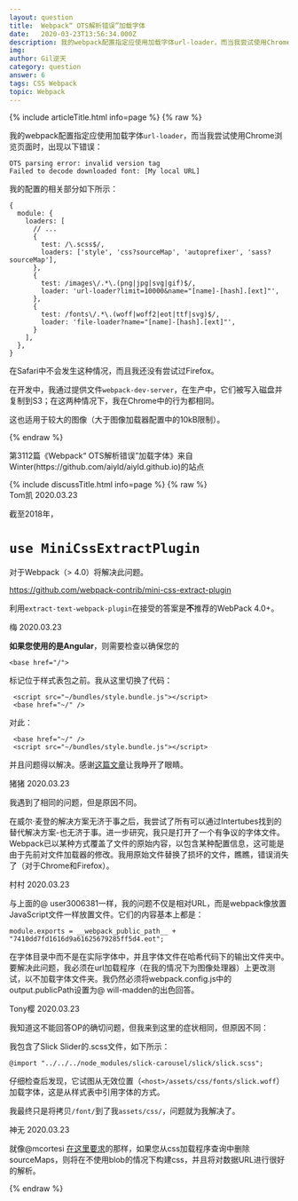 ```yaml
---
layout: question
title:  Webpack“ OTS解析错误”加载字体
date:   2020-03-23T13:56:34.000Z
description: 我的webpack配置指定应使用加载字体url-loader，而当我尝试使用Chrome浏览页面时，出现以下错误：OTS parsing error ...
img: 
author: Gil逆天
category: question
answer: 6
tags: CSS Webpack
topic: Webpack
---
```

<div class="article-root">
  <div class="article">
    {% include articleTitle.html info=page %}
    {% raw %}
    <div class="article-content"><p><font style="vertical-align: inherit;"><font style="vertical-align: inherit;">我的webpack配置指定应使用加载字体</font></font><code>url-loader</code><font style="vertical-align: inherit;"><font style="vertical-align: inherit;">，而当我尝试使用Chrome浏览页面时，出现以下错误：</font></font></p>

<pre><code>OTS parsing error: invalid version tag<font></font>
Failed to decode downloaded font: [My local URL]<font></font>
</code></pre>

<p><font style="vertical-align: inherit;"><font style="vertical-align: inherit;">我的配置的相关部分如下所示：</font></font></p>

<pre><code>{<font></font>
  module: {<font></font>
    loaders: [<font></font>
      // ...<font></font>
      {<font></font>
        test: /\.scss$/,<font></font>
        loaders: ['style', 'css?sourceMap', 'autoprefixer', 'sass?sourceMap'],<font></font>
      },<font></font>
      {<font></font>
        test: /images\/.*\.(png|jpg|svg|gif)$/,<font></font>
        loader: 'url-loader?limit=10000&amp;name="[name]-[hash].[ext]"',<font></font>
      },<font></font>
      {<font></font>
        test: /fonts\/.*\.(woff|woff2|eot|ttf|svg)$/,<font></font>
        loader: 'file-loader?name="[name]-[hash].[ext]"',<font></font>
      }<font></font>
    ],<font></font>
  },<font></font>
}<font></font>
</code></pre>

<p><font style="vertical-align: inherit;"><font style="vertical-align: inherit;">在Safari中不会发生这种情况，而且我还没有尝试过Firefox。</font></font></p>

<p><font style="vertical-align: inherit;"><font style="vertical-align: inherit;">在开发中，我通过提供文件</font></font><code>webpack-dev-server</code><font style="vertical-align: inherit;"><font style="vertical-align: inherit;">，在生产中，它们被写入磁盘并复制到S3；</font><font style="vertical-align: inherit;">在这两种情况下，我在Chrome中的行为都相同。</font></font></p>

<p><font style="vertical-align: inherit;"><font style="vertical-align: inherit;">这也适用于较大的图像（大于图像加载器配置中的10kB限制）。</font></font></p></div>
    {% endraw %}
  </div>
  <p class="winter_mark">第3112篇《Webpack“ OTS解析错误”加载字体》来自Winter(https://github.com/aiyld/aiyld.github.io)的站点</p>
  <div class="discuss-wrapper">
    {% include discussTitle.html info=page %}
    {% raw %}
    <div class="discuss-list">
    <div class="discuss-item">
        <div class="discuss-parent">
          <div class="discuss-meta">
            <span class="discuss-user">Tom凯</span>
            <span class="discuss-time">2020.03.23</span>
          </div>
          <div class="discuss-comment"><p><font style="vertical-align: inherit;"><font style="vertical-align: inherit;">截至2018年， </font></font></p>

<h1><code>use MiniCssExtractPlugin</code></h1>

<p><font style="vertical-align: inherit;"><font style="vertical-align: inherit;">对于Webpack（&gt; 4.0）将解决此问题。 </font></font></p>

<p><a href="https://github.com/webpack-contrib/mini-css-extract-plugin" rel="nofollow noreferrer"><font style="vertical-align: inherit;"><font style="vertical-align: inherit;">https://github.com/webpack-contrib/mini-css-extract-plugin</font></font></a></p>

<p><font style="vertical-align: inherit;"><font style="vertical-align: inherit;">利用</font></font><code>extract-text-webpack-plugin</code><font style="vertical-align: inherit;"><font style="vertical-align: inherit;">在接受的答案是</font></font><strong><font style="vertical-align: inherit;"><font style="vertical-align: inherit;">不</font></font></strong><font style="vertical-align: inherit;"><font style="vertical-align: inherit;">推荐的WebPack 4.0+。</font></font></p></div>
        </div></div><div class="discuss-item">
        <div class="discuss-parent">
          <div class="discuss-meta">
            <span class="discuss-user">梅</span>
            <span class="discuss-time">2020.03.23</span>
          </div>
          <div class="discuss-comment"><p><strong><font style="vertical-align: inherit;"><font style="vertical-align: inherit;">如果您使用的是Angular</font></font></strong><font style="vertical-align: inherit;"><font style="vertical-align: inherit;">，则需要检查以确保您的</font></font></p>

<pre><code>&lt;base href="/"&gt; 
</code></pre>

<p><font style="vertical-align: inherit;"><font style="vertical-align: inherit;">标记位于样式表包之前。</font><font style="vertical-align: inherit;">我从这里切换了代码：</font></font></p>

<pre><code> &lt;script src="~/bundles/style.bundle.js"&gt;&lt;/script&gt;<font></font>
 &lt;base href="~/" /&gt;<font></font>
</code></pre>

<p><font style="vertical-align: inherit;"><font style="vertical-align: inherit;">对此：</font></font></p>

<pre><code> &lt;base href="~/" /&gt;<font></font>
 &lt;script src="~/bundles/style.bundle.js"&gt;&lt;/script&gt;<font></font>
</code></pre>

<p><font style="vertical-align: inherit;"><font style="vertical-align: inherit;">并且问题得以解决。</font><font style="vertical-align: inherit;">感谢</font></font><a href="https://stackoverflow.com/a/34669257/2607157"><font style="vertical-align: inherit;"><font style="vertical-align: inherit;">这篇文章</font></font></a><font style="vertical-align: inherit;"><font style="vertical-align: inherit;">让我睁开了眼睛。</font></font></p></div>
        </div></div><div class="discuss-item">
        <div class="discuss-parent">
          <div class="discuss-meta">
            <span class="discuss-user">猪猪</span>
            <span class="discuss-time">2020.03.23</span>
          </div>
          <div class="discuss-comment"><p><font style="vertical-align: inherit;"><font style="vertical-align: inherit;">我遇到了相同的问题，但是原因不同。 </font></font></p>

<p><font style="vertical-align: inherit;"><font style="vertical-align: inherit;">在威尔·麦登的解决方案无济于事之后，我尝试了所有可以通过Intertubes找到的替代解决方案-也无济于事。</font><font style="vertical-align: inherit;">进一步研究，我只是打开了一个有争议的字体文件。</font><font style="vertical-align: inherit;">Webpack已以某种方式覆盖了文件的原始内容，以包含某种配置信息，这可能是由于先前对文件加载器的修改。</font><font style="vertical-align: inherit;">我用原始文件替换了损坏的文件，瞧瞧，错误消失了（对于Chrome和Firefox）。</font></font></p></div>
        </div></div><div class="discuss-item">
        <div class="discuss-parent">
          <div class="discuss-meta">
            <span class="discuss-user">村村</span>
            <span class="discuss-time">2020.03.23</span>
          </div>
          <div class="discuss-comment"><p><font style="vertical-align: inherit;"><font style="vertical-align: inherit;">与上面的@ user3006381一样，我的问题不仅是相对URL，而是webpack像放置JavaScript文件一样放置文件。</font><font style="vertical-align: inherit;">它们的内容基本上都是：</font></font></p>

<pre><code>module.exports = __webpack_public_path__ + "7410dd7fd1616d9a61625679285ff5d4.eot";
</code></pre>

<p><font style="vertical-align: inherit;"><font style="vertical-align: inherit;">在字体目录中而不是在实际字体中，并且字体文件在哈希代码下的输出文件夹中。</font><font style="vertical-align: inherit;">要解决此问题，我必须在url加载程序（在我的情况下为图像处理器）上更改测试，以不加载字体文件夹。</font><font style="vertical-align: inherit;">我仍然必须将webpack.config.js中的output.publicPath设置为@ will-madden的出色回答。</font></font></p></div>
        </div></div><div class="discuss-item">
        <div class="discuss-parent">
          <div class="discuss-meta">
            <span class="discuss-user">Tony樱</span>
            <span class="discuss-time">2020.03.23</span>
          </div>
          <div class="discuss-comment"><p><font style="vertical-align: inherit;"><font style="vertical-align: inherit;">我知道这不能回答OP的确切问题，但我来到这里的症状相同，但原因不同： </font></font></p>

<p><font style="vertical-align: inherit;"><font style="vertical-align: inherit;">我包含了Slick Slider的.scss文件，如下所示：</font></font></p>

<pre><code>@import "../../../node_modules/slick-carousel/slick/slick.scss";
</code></pre>

<p><font style="vertical-align: inherit;"><font style="vertical-align: inherit;">仔细检查后发现，它试图从无效位置（</font></font><code>&lt;host&gt;/assets/css/fonts/slick.woff</code><font style="vertical-align: inherit;"><font style="vertical-align: inherit;">）</font><font style="vertical-align: inherit;">加载字体</font><font style="vertical-align: inherit;">，这是从样式表中引用</font><font style="vertical-align: inherit;">字体</font><font style="vertical-align: inherit;">的方式。</font></font></p>

<p><font style="vertical-align: inherit;"><font style="vertical-align: inherit;">我最终只是将拷贝</font></font><code>/font/</code><font style="vertical-align: inherit;"><font style="vertical-align: inherit;">到了我</font></font><code>assets/css/</code><font style="vertical-align: inherit;"><font style="vertical-align: inherit;">，问题就为我解决了。</font></font></p></div>
        </div></div><div class="discuss-item">
        <div class="discuss-parent">
          <div class="discuss-meta">
            <span class="discuss-user">神无</span>
            <span class="discuss-time">2020.03.23</span>
          </div>
          <div class="discuss-comment"><p><font style="vertical-align: inherit;"><font style="vertical-align: inherit;">就像@mcortesi </font></font><a href="https://stackoverflow.com/questions/30762323/webpack-must-i-specify-the-domain-in-publicpath-for-url-directive-to-work-in"><font style="vertical-align: inherit;"><font style="vertical-align: inherit;">在这里要求</font></font></a><font style="vertical-align: inherit;"><font style="vertical-align: inherit;">的那样，如果您从css加载程序查询中删除sourceMaps，则将在不使用blob的情况下构建css，并且将对数据URL进行很好的解析。</font></font></p></div>
        </div></div>
    </div>
    {% endraw %}
  </div>
<div>

